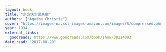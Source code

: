 ```yaml
---
layout: book
title: "东方快车谋杀案"
authors: ["Agatha Christie"]
cover: "https://images-na.ssl-images-amazon.com/images/S/compressed.photo.goodreads.com/books/1462416138i/30114093.jpg"
year: 1934
external_links:
  goodreads: https://www.goodreads.com/book/show/30114093
date_read: "2017-08-20"
---
```

